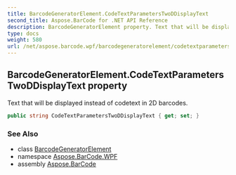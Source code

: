 ```yaml
---
title: BarcodeGeneratorElement.CodeTextParametersTwoDDisplayText
second_title: Aspose.BarCode for .NET API Reference
description: BarcodeGeneratorElement property. Text that will be displayed instead of codetext in 2D barcodes
type: docs
weight: 580
url: /net/aspose.barcode.wpf/barcodegeneratorelement/codetextparameterstwoddisplaytext/
---
```

## BarcodeGeneratorElement.CodeTextParametersTwoDDisplayText property

Text that will be displayed instead of codetext in 2D barcodes.

```csharp
public string CodeTextParametersTwoDDisplayText { get; set; }
```

### See Also

* class [BarcodeGeneratorElement](../)
* namespace [Aspose.BarCode.WPF](../../../aspose.barcode.wpf/)
* assembly [Aspose.BarCode](../../../)


